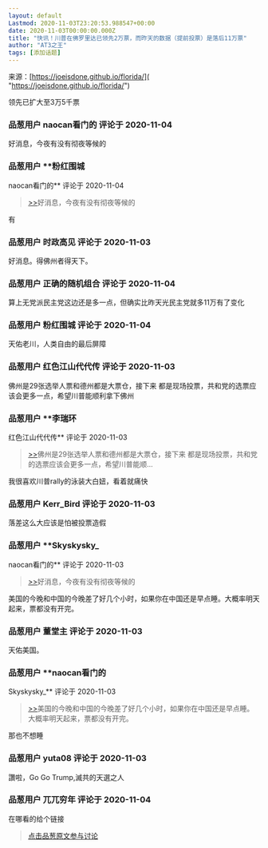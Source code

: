 ```yaml
---
layout: default
Lastmod: 2020-11-03T23:20:53.988547+00:00
date: 2020-11-03T00:00:00.000Z
title: "快讯！川普在佛罗里达已领先2万票，而昨天的数据（提前投票）是落后11万票"
author: "AT3之王"
tags: [添加话题]
---
```


来源：[https://joeisdone.github.io/florida/]( "https://joeisdone.github.io/florida/")  
  
领先已扩大至3万5千票

            
### 品葱用户 **naocan看门的** 评论于 2020-11-04
        
好消息，今夜有没有彻夜等候的
        


            
### 品葱用户 **粉红围城 
naocan看门的** 评论于 2020-11-04
        
> [\>>]( "/article/item_id-531382#")好消息，今夜有没有彻夜等候的

  
  
有
        


            
### 品葱用户 **时政高见** 评论于 2020-11-03
        
好消息。得佛州者得天下。
        


            
### 品葱用户 **正确的随机组合** 评论于 2020-11-04
        
算上无党派民主党这边还是多一点，但确实比昨天光民主党就多11万有了变化
        


            
### 品葱用户 **粉红围城** 评论于 2020-11-04
        
天佑老川，人类自由的最后屏障
        


            
### 品葱用户 **红色江山代代传** 评论于 2020-11-03
        
佛州是29张选举人票和德州都是大票仓，接下来 都是现场投票，共和党的选票应该会更多一点，希望川普能顺利拿下佛州
        


            
### 品葱用户 **李瑞环 
红色江山代代传** 评论于 2020-11-03
        
> [\>>]( "/article/item_id-531388#")佛州是29张选举人票和德州都是大票仓，接下来 都是现场投票，共和党的选票应该会更多一点，希望川普能顺...

  
  
我很喜欢川普rally的泳装大白妞，看着就痛快
        


            
### 品葱用户 **Kerr_Bird** 评论于 2020-11-03
        
落差这么大应该是怕被投票造假
        


            
### 品葱用户 **Skyskysky_ 
naocan看门的** 评论于 2020-11-03
        
> [\>>]( "/article/item_id-531382#")好消息，今夜有没有彻夜等候的

  
美国的今晚和中国的今晚差了好几个小时，如果你在中国还是早点睡。大概率明天起来，票都没有开完。
        


            
### 品葱用户 **董堂主** 评论于 2020-11-03
        
天佑美国。
        


            
### 品葱用户 **naocan看门的 
Skyskysky_** 评论于 2020-11-03
        
> [\>>]( "/article/item_id-531399#")美国的今晚和中国的今晚差了好几个小时，如果你在中国还是早点睡。大概率明天起来，票都没有开完。

  
那也不想睡
        


            
### 品葱用户 **yuta08** 评论于 2020-11-03
        
讚啦，Go Go Trump,滅共的天選之人
        


            
### 品葱用户 **兀兀穷年** 评论于 2020-11-04
        
在哪看的给个链接
        






> [点击品葱原文参与讨论](https://pincong.rocks/article/25825)

